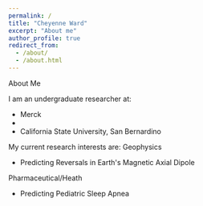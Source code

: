 ```yaml
---
permalink: /
title: "Cheyenne Ward"
excerpt: "About me"
author_profile: true
redirect_from: 
  - /about/
  - /about.html
---
```


About Me

I am an undergraduate researcher at:
<ul>
  <li>Merck</li>
  <li><University of California, San Diego</li>
  <li>California State University, San Bernardino</li>
</ul>

My current research interests are:
Geophysics
<ul>
  <li>Predicting Reversals in Earth's Magnetic Axial Dipole</li>
</ul>

Pharmaceutical/Heath
<ul>
  <li>Predicting Pediatric Sleep Apnea</li>
</ul>
